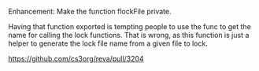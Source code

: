 Enhancement: Make the function flockFile private.

Having that function exported is tempting people to use the func
to get the name for calling the lock functions. That is wrong, as
this function is just a helper to generate the lock file name from
a given file to lock.

https://github.com/cs3org/reva/pull/3204
